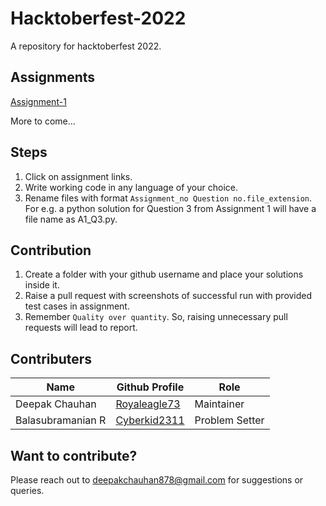 # Hacktoberfest-2022
A repository for hacktoberfest 2022.

## Assignments

[Assignment-1](https://docs.google.com/document/d/1xPcP4Vr6dR4ajf-Ckk43ivCRLO9TunMdzOzjZcBbQ4g/edit?usp=sharing)

More to come...

## Steps

1. Click on assignment links.
2. Write working code in any language of your choice.
3. Rename files with format `Assignment_no Question no.file_extension`. For e.g. a python solution for Question 3 from Assignment 1 will have a file name as A1_Q3.py.


## Contribution

1. Create a folder with your github username and place your solutions inside it.
2. Raise a pull request with screenshots of successful run with provided test cases in assignment.
3. Remember `Quality over quantity`. So, raising unnecessary pull requests will lead to report.

## Contributers

|Name|Github Profile|Role|
|---|---|---|
|Deepak Chauhan|[Royaleagle73](https://github.com/RoyalEagle73)|Maintainer|
|Balasubramanian R|[Cyberkid2311](https://github.com/Cyberkid2311)|Problem Setter|

## Want to contribute?

Please reach out to deepakchauhan878@gmail.com for suggestions or queries.
